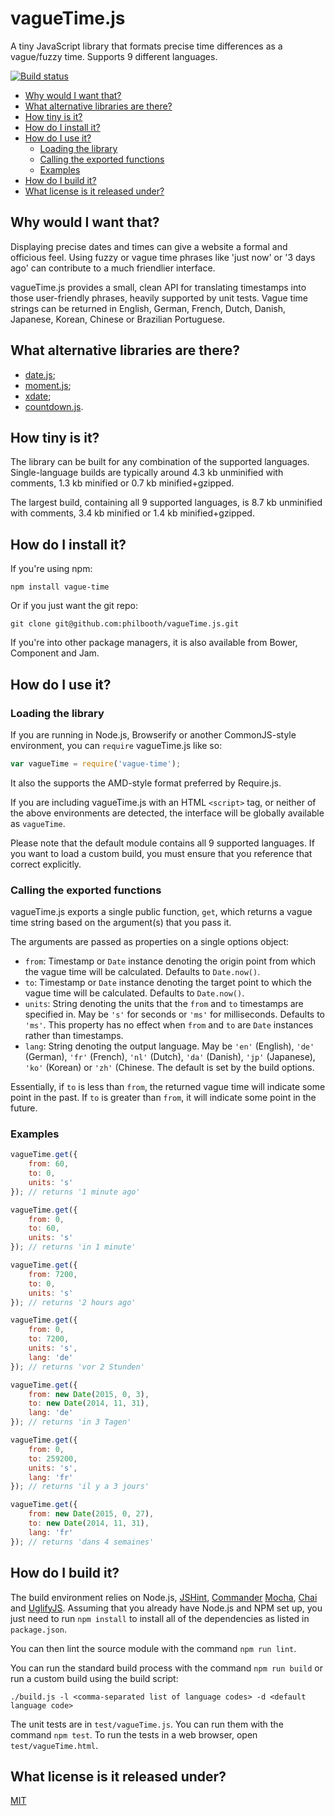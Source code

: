# vagueTime.js

A tiny JavaScript library
that formats precise time differences
as a vague/fuzzy time.
Supports 9 different languages.

[![Build status][ci-image]][ci-status]

* [Why would I want that?](#why-would-i-want-that)
* [What alternative libraries are there?](#what-alternative-libraries-are-there)
* [How tiny is it?](#how-tiny-is-it)
* [How do I install it?](#how-do-i-install-it)
* [How do I use it?](#how-do-i-use-it)
    * [Loading the library](#loading-the-library)
    * [Calling the exported functions](#calling-the-exported-functions)
    * [Examples](#examples)
* [How do I build it?](#how-do-i-build-it)
* [What license is it released under?](#what-license-is-it-released-under)

## Why would I want that?

Displaying precise dates and times
can give a website a formal and officious feel.
Using fuzzy or vague time phrases
like 'just now' or '3 days ago'
can contribute to a much friendlier interface.

vagueTime.js provides a small, clean API
for translating timestamps
into those user-friendly phrases,
heavily supported by unit tests.
Vague time strings
can be returned in
English,
German,
French,
Dutch,
Danish,
Japanese,
Korean,
Chinese or
Brazilian Portuguese.

## What alternative libraries are there?

* [date.js][date];
* [moment.js][moment];
* [xdate];
* [countdown.js][countdown].

## How tiny is it?

The library can be built
for any combination
of the supported languages.
Single-language builds
are typically around
4.3 kb unminified with comments,
1.3 kb minified or
0.7 kb minified+gzipped.

The largest build,
containing all 9 supported languages,
is 8.7 kb unminified with comments,
3.4 kb minified or
1.4 kb minified+gzipped.

## How do I install it?

If you're using npm:

```
npm install vague-time
```

Or if you just want
the git repo:

```
git clone git@github.com:philbooth/vagueTime.js.git
```

If you're into
other package managers,
it is also
available from
Bower,
Component and
Jam.

## How do I use it?

### Loading the library

If you are running in
Node.js,
Browserify
or another CommonJS-style
environment,
you can `require`
vagueTime.js like so:

```javascript
var vagueTime = require('vague-time');
```

It also the supports
the AMD-style format
preferred by Require.js.

If you are
including vagueTime.js
with an HTML `<script>` tag,
or neither of the above environments
are detected,
the interface will be globally available
as `vagueTime`.

Please note
that the default module
contains all 9
supported languages.
If you want
to load
a custom build,
you must ensure
that you reference
that correct explicitly.

### Calling the exported functions

vagueTime.js exports a single public function, `get`,
which returns a vague time string
based on the argument(s) that you pass it.

The arguments are passed as properties
 on a single options object:

* `from`:
  Timestamp or `Date` instance denoting the origin point from which the vague time will be calculated.
  Defaults to `Date.now()`.
* `to`:
  Timestamp or `Date` instance denoting the target point to which the vague time will be calculated.
  Defaults to `Date.now()`.
* `units`:
  String denoting the units that the `from` and `to` timestamps are specified in.
  May be `'s'` for seconds or `'ms'` for milliseconds.
  Defaults to `'ms'`.
  This property has no effect
  when `from` and `to` are `Date` instances
  rather than timestamps.
* `lang`:
  String denoting the output language.
  May be `'en'` (English),
  `'de'` (German),
  `'fr'` (French),
  `'nl'` (Dutch),
  `'da'` (Danish),
  `'jp'` (Japanese),
  `'ko'` (Korean) or
  `'zh'` (Chinese.
  The default is set by the build options.

Essentially,
if `to` is less than `from`,
the returned vague time will indicate
some point in the past.
If `to` is greater than `from`,
it will indicate
some point in the future.

### Examples

```javascript
vagueTime.get({
    from: 60,
    to: 0,
    units: 's'
}); // returns '1 minute ago'

vagueTime.get({
    from: 0,
    to: 60,
    units: 's'
}); // returns 'in 1 minute'

vagueTime.get({
    from: 7200,
    to: 0,
    units: 's'
}); // returns '2 hours ago'

vagueTime.get({
    from: 0,
    to: 7200,
    units: 's',
    lang: 'de'
}); // returns 'vor 2 Stunden'

vagueTime.get({
    from: new Date(2015, 0, 3),
    to: new Date(2014, 11, 31),
    lang: 'de'
}); // returns 'in 3 Tagen'

vagueTime.get({
    from: 0,
    to: 259200,
    units: 's',
    lang: 'fr'
}); // returns 'il y a 3 jours'

vagueTime.get({
    from: new Date(2015, 0, 27),
    to: new Date(2014, 11, 31),
    lang: 'fr'
}); // returns 'dans 4 semaines'
```

## How do I build it?

The build environment relies on
Node.js,
[JSHint],
[Commander]
[Mocha],
[Chai] and
[UglifyJS].
Assuming that you already have
Node.js and NPM set up,
you just need to run `npm install`
to install all of the dependencies
as listed in `package.json`.

You can then lint the source module
with the command `npm run lint`.

You can run the standard build process
with the command `npm run build`
or run a custom build using the build script:

```
./build.js -l <comma-separated list of language codes> -d <default language code>
```

The unit tests are in `test/vagueTime.js`.
You can run them with the command `npm test`.
To run the tests in a web browser,
open `test/vagueTime.html`.

## What license is it released under?

[MIT][license]

[ci-image]: https://secure.travis-ci.org/philbooth/vagueTime.js.png?branch=master
[ci-status]: http://travis-ci.org/#!/philbooth/vagueTime.js
[date]: http://www.datejs.com/
[moment]: http://momentjs.com/
[xdate]: http://arshaw.com/xdate
[countdown]: http://countdownjs.org/
[jshint]: https://github.com/jshint/node-jshint
[commander]: https://github.com/visionmedia/commander.js
[mocha]: http://visionmedia.github.com/mocha
[chai]: http://chaijs.com/
[uglifyjs]: https://github.com/mishoo/UglifyJS
[license]: COPYING

